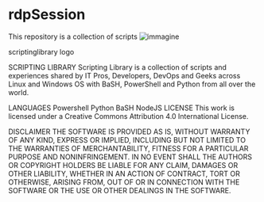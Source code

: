 # rdpSession
This repository is a collection of scripts
![immagine](https://user-images.githubusercontent.com/56889513/117016702-420b4f80-acf3-11eb-87dd-1ea79b51d896.png)

scriptinglibrary logo

SCRIPTING LIBRARY
Scripting Library is a collection of scripts and experiences shared by IT Pros, Developers, DevOps and Geeks across Linux and Windows OS with BaSH, PowerShell and Python from all over the world.

LANGUAGES
Powershell
Python
BaSH
NodeJS
LICENSE
This work is licensed under a Creative Commons Attribution 4.0 International License.

DISCLAIMER
THE SOFTWARE IS PROVIDED AS IS, WITHOUT WARRANTY OF ANY KIND, EXPRESS OR IMPLIED, INCLUDING BUT NOT LIMITED TO THE WARRANTIES OF MERCHANTABILITY, FITNESS FOR A PARTICULAR PURPOSE AND NONINFRINGEMENT. IN NO EVENT SHALL THE AUTHORS OR COPYRIGHT HOLDERS BE LIABLE FOR ANY CLAIM, DAMAGES OR OTHER LIABILITY, WHETHER IN AN ACTION OF CONTRACT, TORT OR OTHERWISE, ARISING FROM, OUT OF OR IN CONNECTION WITH THE SOFTWARE OR THE USE OR OTHER DEALINGS IN THE SOFTWARE.
